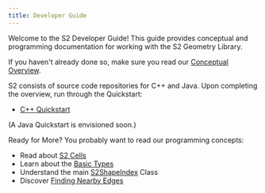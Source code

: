 ```yaml
---
title: Developer Guide
---
```


Welcome to the S2 Developer Guide! This guide provides conceptual and
programming documentation for working with the S2 Geometry Library.

If you haven't already done so, make sure you read our
[Conceptual Overview](/about/overview).

S2 consists of source code repositories for C++ and Java. Upon
completing the overview, run through the Quickstart:

* [C++ Quickstart](cpp/quickstart)

(A Java Quickstart is envisioned soon.)

Ready for More? You probably want to read our programming concepts:

* Read about [S2 Cells](s2cell_hierarchy)
* Learn about the [Basic Types](basic_types)
* Understand the main [S2ShapeIndex](s2shapeindex) Class
* Discover [Finding Nearby Edges](s2closestedgequery)
